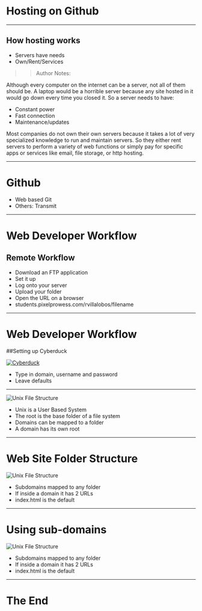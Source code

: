 <!-- .slide: data-state="title" -->
# Hosting on Github

---

## How hosting works

- Servers have needs
- Own/Rent/Services

> > Author Notes:

Although every computer on the internet can be a server, not all of them should be. A laptop would be a horrible server because any site hosted in it would go down every time you closed it. So a server needs to have:

- Constant power
- Fast connection
- Maintenance/updates

Most companies do not own their own servers because it takes a lot of very specialized knowledge to run and maintain servers. So they either rent servers to perform a variety of web functions or simply pay for specific apps or services like email, file storage, or http hosting.

---

# Github

- Web based Git
- Others: Transmit

---

# Web Developer Workflow
## Remote Workflow
- Download an FTP application
- Set it up
- Log onto your server
- Upload your folder
- Open the URL on a browser
- students.pixelprowess.com/rvillalobos/filename

---

# Web Developer Workflow
##Setting up Cyberduck

[![Cyberduck](images/cyberduck_setup.png)<!-- .element: style="max-height:350px;"-->](http://www.cyberduck.io)

- Type in domain, username and password<!-- .element: class="fragment small"-->
- Leave defaults<!-- .element: class="fragment small"-->

---

![Unix File Structure](images/unixfilestructure.png)

- Unix is a User Based System<!-- .element: class="fragment small"-->
- The root is the base folder of a file system<!-- .element: class="fragment small"-->
- Domains can be mapped to a folder<!-- .element: class="fragment small"-->
- A domain has its own root<!-- .element: class="fragment small"-->

---

# Web Site Folder Structure

![Unix File Structure](images/domainroot.png)

- Subdomains mapped to any folder<!-- .element: class="fragment small"-->
- If inside a domain it has 2 URLs<!-- .element: class="fragment small"-->
- index.html is the default<!-- .element: class="fragment small"-->

---

# Using sub-domains

![Unix File Structure](images/subdomains.png)

- Subdomains mapped to any folder<!-- .element: class="fragment small"-->
- If inside a domain it has 2 URLs<!-- .element: class="fragment small"-->
- index.html is the default<!-- .element: class="fragment small"-->

---

# The End
